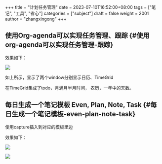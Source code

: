 +++
title = "计划任务管理"
date = 2023-07-10T16:52:00+08:00
tags = ["笔记", "工具", "省心"]
categories = ["subject"]
draft = false
weight = 2001
author = "zhangxingong"
+++

## 使用Org-agenda可以实现任务管理、跟踪 {#使用org-agenda可以实现任务管理-跟踪}

效果如下：

![](/img/16-43-27_screenshot.png)

如上所示，显示了两个window分别显示日历、TimeGrid

在TimeGrid集成了todo，月满月半月时间， 农历，一年中的天数。


## 每日生成一个笔记模板 Even, Plan, Note, Task {#每日生成一个笔记模板-even-plan-note-task}

使用capture插入到对应的模板里边

效果如下：

![](/img/16-51-20_screenshot.png)

![](/img/16-50-37_screenshot.png)
